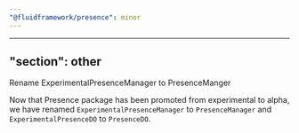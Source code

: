 ```yaml
---
"@fluidframework/presence": minor
---
```

---
"section": other
---

Rename ExperimentalPresenceManager to PresenceManger

Now that Presence package has been promoted from experimental to alpha, we have renamed `ExperimentalPresenceManager` to `PresenceManager` and `ExperimentalPresenceDO` to `PresenceDO`.
